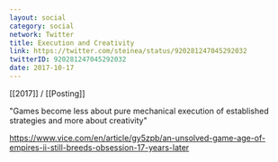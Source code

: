 ```yaml
---
layout: social
category: social
network: Twitter
title: Execution and Creativity
link: https://twitter.com/steinea/status/920281247045292032
twitterID: 920281247045292032
date: 2017-10-17
---
```


[[2017]] / [[Posting]]

"Games become less about pure mechanical execution of established strategies and more about creativity"

<https://www.vice.com/en/article/gy5zpb/an-unsolved-game-age-of-empires-ii-still-breeds-obsession-17-years-later>
